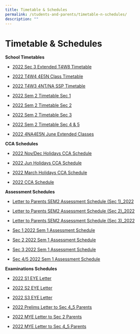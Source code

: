 ```yaml
---
title: Timetable & Schedules
permalink: /students-and-parents/timetable-n-schedules/
description: ""
---
```

# Timetable & Schedules

<a href="/files/Timetable%20&%20Schedules/" target="_blank"></a>

**School Timetables**  

*   <a href="/files/Timetable%20&%20Schedules/2022%20Sec%203%20Ext%20Cur%20T4W8_class.pdf" target="_blank">2022 Sec 3 Extended T4W8 Timetable</a>
    
*   <a href="/files/Timetable%20&%20Schedules/T4W4%204E5N%20Class_final_2.pdf" target="_blank">2022 T4W4 4E5N Class Timetable</a>

*   <a href="/files/Timetable%20&%20Schedules/4NTNA%20SSP_v2_classes.pdf" target="_blank">2022 T4W3 4NT/NA SSP Timetable</a>
    
*   <a href="/files/Timetable%20&%20Schedules/2022%20Sem%202%20v2_class%20Sec%201.pdf" target="_blank">2022 Sem 2 Timetable Sec 1</a>
*   <a href="/files/Timetable%20&%20Schedules/2022%20Sem%202%20v3_class%20Sec%202.pdf" target="_blank">2022 Sem 2 Timetable Sec 2</a>
*   <a href="/files/Timetable%20&%20Schedules/2022%20Sem%202%20v2_class%20Sec%203.pdf" target="_blank">2022 Sem 2 Timetable Sec 3</a>
*   <a href="/files/Timetable%20&%20Schedules/2022%20Sem%202%20v3_class%20Sec%204.pdf" target="_blank">2022 Sem 2 Timetable Sec 4 & 5</a>
*   <a href="/files/Timetable%20&%20Schedules/4NA4E5N%20June%20Extended_Classes%20Updated%208%20June.pdf" target="_blank">2022 4NA4E5N June Extended Classes</a>
  

**CCA Schedules**

*   <a href="/files/Timetable%20&%20Schedules/NovDec%20Hols%20CCA%20Schedule%202022.pdf" target="_blank">2022 Nov/Dec Holidays CCA Schedule</a>
*   <a href="/files/Timetable%20&%20Schedules/Jun%20Hols%20CCA%20Schedule%202022.pdf" target="_blank">2022 Jun Holidays CCA Schedule</a>
*   <a href="/files/Timetable%20&%20Schedules/March%20Hols%20CCA%20Schedule%202022_v2.pdf" target="_blank">2022 March Holidays CCA Schedule</a>
    
*   <a href="/files/Timetable%20&%20Schedules/CCA%20Schedule%202022.pdf" target="_blank">2022 CCA Schedule</a>

  
**Assessment Schedules**

*   <a href="/files/Timetable%20&%20Schedules/Letter%20to%20Parents%20SEM2%20Assessment%20Schedule%20Sec%201_2022.pdf" target="_blank">Letter to Parents SEM2 Assessment Schedule (Sec 1)_2022</a>
    
*   <a href="/files/Timetable%20&%20Schedules/Letter%20to%20Parents%20SEM2%20Assessment%20Schedule%20Sec%202_2022.pdf" target="_blank">Letter to Parents SEM2 Assessment Schedule (Sec 2)_2022</a>
    
*   <a href="/files/Timetable%20&%20Schedules/Letter%20to%20Parents%20SEM2%20Assessment%20Schedule%20Sec%203_2022.pdf" target="_blank">Letter to Parents SEM2 Assessment Schedule (Sec 3)_2022</a>
*   <a href="/files/Timetable%20&%20Schedules/Sec%201_2022%20Sem%201%20Assessment%20Schedule.pdf" target="_blank">Sec 1 2022 Sem 1 Assessment Schedule</a>
    
*   <a href="/files/Timetable%20&%20Schedules/Sec%202_2022%20Sem%201%20Assessment%20Schedule.pdf" target="_blank">Sec 2 2022 Sem 1 Assessment Schedule</a>
    
*   <a href="/files/Timetable%20&%20Schedules/Sec%203_2022%20Sem%201%20Assessment%20Schedule.pdf" target="_blank">Sec 3 2022 Sem 1 Assessment Schedule</a>
    
*   <a href="/files/Timetable%20&%20Schedules/Sec%204_5_2022%20Sem%201%20Assessment%20Schedule.pdf" target="_blank">Sec 4/5 2022 Sem 1 Assessment Schedule</a>
    

  
**Examinations Schedules**

*   <a href="/files/Timetable%20&%20Schedules/2022%20S1%20EYE%20Letter.pdf" target="_blank">2022 S1 EYE Letter</a>
    
*   <a href="/files/Timetable%20&%20Schedules/2022%20S2%20EYE%20Letter.pdf" target="_blank">2022 S2 EYE Letter</a> 
    
*   <a href="/files/Timetable%20&%20Schedules/2022%20S3%20EYE%20Letter.pdf" target="_blank">2022 S3 EYE Letter</a>
    
*   <a href="/files/Timetable%20&%20Schedules/2022%20Prelim%20Exam%20Letter.pdf" target="_blank">2022 Prelims Letter to Sec 4_5 Parents</a>
    
*   <a href="/files/Timetable%20&%20Schedules/2022%20MYE%20Letter%20to%20Sec%202%20Parents.pdf" target="_blank">2022 MYE Letter to Sec 2 Parents</a>
*   <a href="/files/Timetable%20&%20Schedules/2022%20MYE%20Letter%20to%20Sec%204_5%20Parents.pdf" target="_blank">2022 MYE Letter to Sec 4_5 Parents</a>